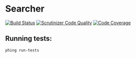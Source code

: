 # Searcher
[![Build Status](https://travis-ci.org/krzysztof-gzocha-xsolve/Searcher.svg?branch=master)](https://travis-ci.org/krzysztof-gzocha-xsolve/Searcher)
[![Scrutinizer Code Quality](https://scrutinizer-ci.com/g/krzysztof-gzocha-xsolve/Searcher/badges/quality-score.png?b=master)](https://scrutinizer-ci.com/g/krzysztof-gzocha-xsolve/Searcher/?branch=master)
[![Code Coverage](https://scrutinizer-ci.com/g/krzysztof-gzocha-xsolve/Searcher/badges/coverage.png?b=master)](https://scrutinizer-ci.com/g/krzysztof-gzocha-xsolve/Searcher/?branch=master)

## Running tests:
```
phing run-tests
```
